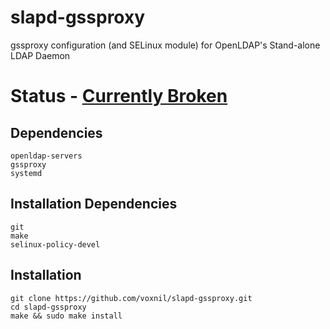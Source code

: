 # slapd-gssproxy
gssproxy configuration (and SELinux module) for OpenLDAP's Stand-alone LDAP Daemon

# Status - [Currently Broken](https://github.com/voxnil/slapd-gssproxy/issues/1)

## Dependencies
`openldap-servers`  
`gssproxy`  
`systemd`  

## Installation Dependencies
`git`  
`make`  
`selinux-policy-devel`  

## Installation
```
git clone https://github.com/voxnil/slapd-gssproxy.git
cd slapd-gssproxy
make && sudo make install
```
